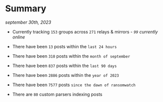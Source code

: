 
# Summary
_september 30th, 2023_

- Currently tracking `153` groups across `271` relays & mirrors - _`99` currently online_

- There have been `13` posts within the `last 24 hours`

- There have been `310` posts within the `month of september`

- There have been `837` posts within the `last 90 days`

- There have been `2886` posts within the `year of 2023`

- There have been `7577` posts `since the dawn of ransomwatch`

- There are `80` custom parsers indexing posts

